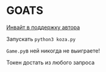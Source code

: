 # GOATS

[Инвайт в поддержку автора](https://t.me/realgoats_bot/run?startapp=62d7e5a4-9e25-49e5-9fd0-cdca5b0e186c)


Запускать `python3 koza.py`

`Game.py`в ней никогда не выиграете!

Токен достать из любого запроса
